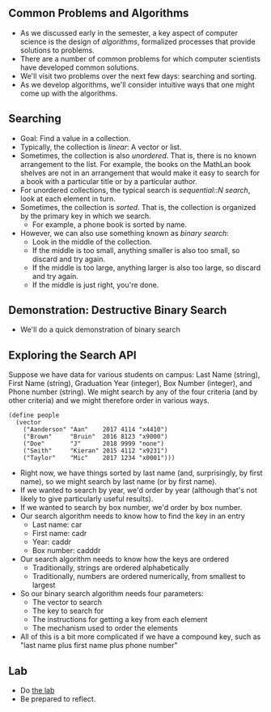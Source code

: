 Common Problems and Algorithms
------------------------------

* As we discussed early in the semester, a key aspect of computer
  science is the design of *algorithms*, formalized processes
  that provide solutions to problems.
* There are a number of common problems for which computer scientists
  have developed common solutions.
* We'll visit two problems over the next few days: searching and
  sorting.
* As we develop algorithms, we'll consider intuitive ways that one
  might come up with the algorithms.

Searching
---------

* Goal: Find a value in a collection.
* Typically, the collection is *linear*: A vector or list.
* Sometimes, the collection is also *unordered*.  That is, there is no
  known arrangement to the list.  For example, the books on the MathLan
  book shelves are not in an arrangement that would make it easy to
  search for a book with a particular title or by a particular author.
* For unordered collections, the typical search is *sequential::N
  search*, look at each element in turn.
* Sometimes, the collection is *sorted*.  That is, the collection
  is organized by the primary key in which we search.  
    * For example, a phone book is sorted by name.
* However, we can also use something known as *binary search*:
    * Look in the middle of the collection.
    * If the middle is too small, anything smaller is also too small,
    so discard and try again.
    * If the middle is too large, anything larger is also too large,
    so discard and try again.
    * If the middle is just right, you're done.

Demonstration: Destructive Binary Search
----------------------------------------

* We'll do a quick demonstration of binary search

Exploring the Search API
------------------------

Suppose we have data for various students on campus: Last Name (string),
First Name (string), Graduation Year (integer), Box Number (integer),
and Phone number (string).  We might search by any of the four criteria
(and by other criteria) and we might therefore order in various ways.

    (define people
      (vector 
        ("Aanderson" "Aan"    2017 4114 "x4410")
        ("Brown"     "Bruin"  2016 8123 "x9000")
        ("Doe"       "J"      2018 9999 "none")
        ("Smith"     "Kieran" 2015 4112 "x9231")
        ("Taylor"    "Mic"    2017 1234 "x0001")))

* Right now, we have things sorted by last name (and, surprisingly, by
  first name), so we might search by last name (or by first name).  
* If we wanted to search by year, we'd order by year (although that's 
  not likely to give particularly useful results).
* If we wanted to search by box number, we'd order by box number.
* Our search algorithm needs to know how to find the key in an entry
    * Last name: car
    * First name: cadr
    * Year: caddr
    * Box number: cadddr
* Our search algorithm needs to know how the keys are ordered
    * Traditionally, strings are ordered alphabetically
    * Traditionally, numbers are ordered numerically, from smallest to largest
* So our binary search algorithm needs four parameters:
    * The vector to search
    * The key to search for
    * The instructions for getting a key from each element
    * The mechanism used to order the elements
* All of this is a bit more complicated if we have a compound key,
  such as "last name plus first name plus phone number"

Lab
---

* Do [the lab](../Labs/binary-search-lab.html)
* Be prepared to reflect.
